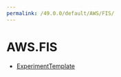 ```yaml
---
permalink: /49.0.0/default/AWS/FIS/
---
```


# AWS.FIS



* [ExperimentTemplate](ExperimentTemplate.md)
